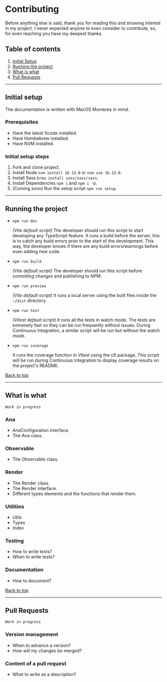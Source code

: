 # Contributing

Before anything else is said, thank you for reading this and showing interest in my project. I never expected anyone to even consider to contribute, so, for even reaching you have my deepest thanks.

## Table of contents

1. [Initial Setup](#initial-setup)
2. [Running the project](#running-the-project)
3. [What is what](#what-is-what)
3. [Pull Requests](#pull-requests)

---

## Initial setup

The documentation is written with MacOS Monterey in mind.

### Prerequisites

* Have the latest Xcode installed.
* Have Hombebrew installed.
* Have NVM installed.

### Initial setup steps

1. Fork and clone project.
2. Install Node `nvm install 16.13.0` or `nvm use 16.13.0`.
3. Install Sass `brew install sass/sass/sass`.
4. Install Dependencies `npm i` and `npm i -D`.
5. (Coming soon) Run the setup script `npm run setup`.

---

## Running the project

* `npm run dev`

  *(Vite default script)*
  The developer should run this script to start developing any TypeScript feature. It runs a build before the server, this is to catch any build errors prior to the start of the development. This way, the developer knows if there are any build errors/warnings before even adding new code.

* `npm run build`

  *(Vite default script)*
  The developer should run this script before commiting changes and publishing to NPM.

* `npm run preview`
  
  *(Vite default script)*
  It runs a local server using the built files inside the `~/dist` directory.

* `npm run test`

  *(Vitest default script)*
  It runs all the tests in watch mode. The tests are extremely fast so they can be run frequently without issues. During Continuous Integration, a similar script will be run but without the watch mode.

* `npm run coverage`

  It runs the coverage function in Vitest using the c8 package. This scrpit will be run during Continuous Integration to display coverage results on the project's README.

[Back to top](#top)

---

## What is what

`Work in progress`

### Ana

* AnaConfiguration interface.
* The Ana class.

### Observable

* The Observable class.

### Render

* The Render class.
* The Render interface.
* Different types elements and the functions that render them.

### Utilities

* Utils
* Types
* Index

### Testing

* How to write tests?
* When to write tests?

### Documentation

* How to document?

[Back to top](#top)

---

## Pull Requests

`Work in progress`

### Version management

* When to advance a version?
* How will my changes be merged?

### Content of a pull request

* What to write as a description?
